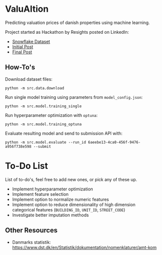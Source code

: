 # ValuAItion
Predicting valuation prices of danish properties using machine learning.

Project started as Hackathon by Resights posted on LinkedIn:
- [Snowflake Dataset](https://app.snowflake.com/marketplace/listing/GZSYZP5GJV/resights-aps-resights-avm)
- [Initial Post](https://www.linkedin.com/posts/mikkelduif_hackathon-kan-du-sl%C3%A5-statens-ejendomsvurderingsmodel-activity-7249316341243891726--hK6)
- [Final Post](https://www.linkedin.com/posts/mikkelduif_%F0%9D%90%87%F0%9D%90%9A%F0%9D%90%9C%F0%9D%90%A4%F0%9D%90%9A%F0%9D%90%AD%F0%9D%90%A1%F0%9D%90%A8%F0%9D%90%A7-%F0%9D%90%96%F0%9D%90%A2%F0%9D%90%A7%F0%9D%90%A7%F0%9D%90%9E%F0%9D%90%AB%F0%9D%90%AC-activity-7258071749244665856-TGh7)


## How-To's
Download dataset files:
```
python -m src.data.download
```

Run single model training using parameters from `model_config.json`:
```
python -m src.model.training_single
```

Run hyperparameter optimization with `optuna`:
```
python -m src.model.training_optuna
```

Evaluate resulting model and send to submission API with:
```
python -m src.model.evaluate --run_id 6aeebe13-4ca0-456f-9476-a956f738e598 --submit
```

# To-Do List
List of to-do's, feel free to add new ones, or pick any of these up.
- Implement hyperparameter optimization
- Implement feature selection
- Implement option to normalize numeric features
- Implement option to reduce dimensionality of high dimension categorical features (`BUILDING_ID`, `UNIT_ID`, `STREET_CODE`)
- Investigate better imputation methods


## Other Resources
- Danmarks statistik: https://www.dst.dk/en/Statistik/dokumentation/nomenklaturer/amt-kom
